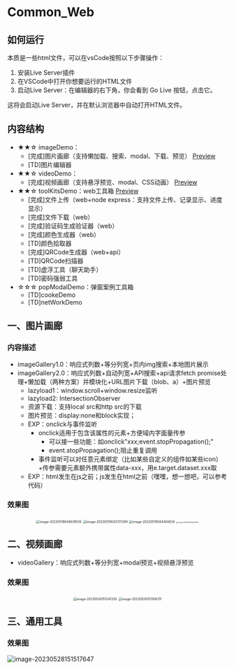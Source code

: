 # Common_Web
## 如何运行
本质是一些html文件，可以在vsCode按照以下步骤操作：

1. 安装Live Server插件
2. 在VSCode中打开你想要运行的HTML文件
3. 启动Live Server：在编辑器的右下角，你会看到 Go Live 按钮，点击它。

这将会启动Live Server，并在默认浏览器中自动打开HTML文件。

## 内容结构

- ★★☆ imageDemo：
  - [完成]图片画廊（支持懒加载、搜索、modal、下载、预览） [Preview](#一、图片画廊)
  - [TD]图片编辑器
- ★★☆ videoDemo：
  - [完成]视频画廊（支持悬浮预览、modal、CSS动画） [Preview](#二、视频画廊)
- ★★☆ toolKitsDemo：web工具箱  [Preview](#三、通用工具)
  - [完成]文件上传（web+node express：支持文件上传、记录显示、进度显示）
  - [完成]文件下载（web）
  - [完成]验证码生成验证器（web）
  - [完成]颜色生成器（web）
  - [TD]颜色拾取器
  - [完成]QRCode生成器（web+api）
  - [TD]QRCode扫描器
  - [TD]虚浮工具（聊天助手）
  - [TD]密码强弱工具
- ☆☆☆ popModalDemo：弹窗案例工具箱
  - [TD]cookeDemo
  - [TD]netWorkDemo

## 一、图片画廊
### 内容描述
- imageGallery1.0：响应式列数+等分列宽+页内img搜索+本地图片展示
- imageGallery2.0：响应式列数+自动列宽+API搜索+api请求fetch promise处理+懒加载（两种方案）并模块化+URL图片下载（blob、a）+图片预览
   - lazyload1：window.scroll+window.resize监听
   - lazyload2: IntersectionObserver
   - 资源下载：支持local src和http src的下载
   - 图片预览：display:none和block实现；
   - EXP：onclick与事件监听
     - onclick适用于包含该属性的元素+方便域内字面量传参
       - 可以接一些功能：如onclick"xxx;event.stopPropagation();"
       - event.stopPropagation();阻止重复调用
     - 事件监听可以对任意元素绑定（比如某些自定义的组件如某些icon）+传参需要元素额外携带属性data-xxx，用e.target.dataset.xxx取 
   - EXP：html发生在js之前；js发生在html之前（嘿嘿，想一想吧，可以参考代码）

### 效果图
<p style="text-align:center;">
  <img src="https://s2.loli.net/2023/05/19/Tnpzj39sWcHLAwb.png" alt="image-20230519044639535" style="zoom:50%;" />
  <img src="https://s2.loli.net/2023/05/19/HYN4MQhtUmw3ZxV.png" alt="image-20230519043701349" style="zoom:50%;"/>
  <img src="https://s2.loli.net/2023/05/19/hKgNiqUlrYbf2yG.png" alt="image-20230519044404834" style="zoom:50%;" />
  <img src="https://s2.loli.net/2023/05/19/zjZ82xyYTDAG7VF.png" alt="image-20230519043201551" style="zoom: 25%;" />
</p>

## 二、视频画廊
- videoGallery：响应式列数+等分列宽+modal预览+视频悬浮预览
### 效果图
<p style="text-align:center;">
  <img src="https://s2.loli.net/2023/05/28/dxm8j1RcF24kEet.png" alt="image-20230528151241330" style="zoom:50%;" />
  <img src="https://s2.loli.net/2023/05/28/BFpuzMkR8GSHv4W.png" alt="image-20230528151306311" style="zoom:50%;" />
</p>

## 三、通用工具
### 效果图
![image-20230528151517647](https://s2.loli.net/2023/05/28/FBNJVKMEYzZPLec.png)



